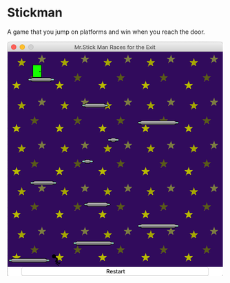# Stickman
A game that you jump on platforms and win when you reach the door.

![Screenshot](https://github.com/andrewjsliang/stickman/blob/master/screenshots/Mr.stickman.png)
